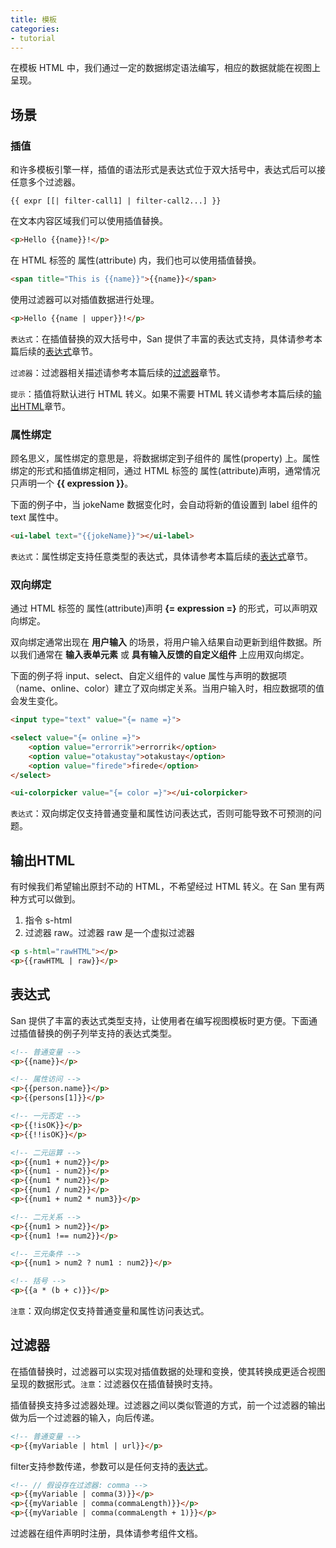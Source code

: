 ```yaml
---
title: 模板
categories:
- tutorial
---
```


在模板 HTML 中，我们通过一定的数据绑定语法编写，相应的数据就能在视图上呈现。


场景
-----

### 插值

和许多模板引擎一样，插值的语法形式是表达式位于双大括号中，表达式后可以接任意多个过滤器。

```
{{ expr [[| filter-call1] | filter-call2...] }}
```


在文本内容区域我们可以使用插值替换。

```html
<p>Hello {{name}}!</p>
```

在 HTML 标签的 属性(attribute) 内，我们也可以使用插值替换。

```html
<span title="This is {{name}}">{{name}}</span>
```

使用过滤器可以对插值数据进行处理。

```html
<p>Hello {{name | upper}}!</p>
```

`表达式`：在插值替换的双大括号中，San 提供了丰富的表达式支持，具体请参考本篇后续的[表达式](#表达式)章节。

`过滤器`：过滤器相关描述请参考本篇后续的[过滤器](#过滤器)章节。


`提示`：插值将默认进行 HTML 转义。如果不需要 HTML 转义请参考本篇后续的[输出HTML](#输出HTML)章节。


### 属性绑定


顾名思义，属性绑定的意思是，将数据绑定到子组件的 属性(property) 上。属性绑定的形式和插值绑定相同，通过 HTML 标签的 属性(attribute)声明，通常情况只声明一个 **{{ expression }}**。

下面的例子中，当 jokeName 数据变化时，会自动将新的值设置到 label 组件的 text 属性中。

```html
<ui-label text="{{jokeName}}"></ui-label>
```


`表达式`：属性绑定支持任意类型的表达式，具体请参考本篇后续的[表达式](#表达式)章节。




### 双向绑定


通过  HTML 标签的 属性(attribute)声明 **{= expression =}** 的形式，可以声明双向绑定。

双向绑定通常出现在 **用户输入** 的场景，将用户输入结果自动更新到组件数据。所以我们通常在 **输入表单元素** 或 **具有输入反馈的自定义组件** 上应用双向绑定。

下面的例子将 input、select、自定义组件的 value 属性与声明的数据项（name、online、color）建立了双向绑定关系。当用户输入时，相应数据项的值会发生变化。

```html
<input type="text" value="{= name =}">

<select value="{= online =}">
    <option value="errorrik">errorrik</option>
    <option value="otakustay">otakustay</option>
    <option value="firede">firede</option>
</select>

<ui-colorpicker value="{= color =}"></ui-colorpicker>
```

`表达式`：双向绑定仅支持普通变量和属性访问表达式，否则可能导致不可预测的问题。


输出HTML
------

有时候我们希望输出原封不动的 HTML，不希望经过 HTML 转义。在 San 里有两种方式可以做到。

1. 指令 s-html
2. 过滤器 raw。过滤器 raw 是一个虚拟过滤器

```html
<p s-html="rawHTML"></p>
<p>{{rawHTML | raw}}</p>
```


表达式
------

San 提供了丰富的表达式类型支持，让使用者在编写视图模板时更方便。下面通过插值替换的例子列举支持的表达式类型。

```html
<!-- 普通变量 -->
<p>{{name}}</p>

<!-- 属性访问 -->
<p>{{person.name}}</p>
<p>{{persons[1]}}</p>

<!-- 一元否定 -->
<p>{{!isOK}}</p>
<p>{{!!isOK}}</p>

<!-- 二元运算 -->
<p>{{num1 + num2}}</p>
<p>{{num1 - num2}}</p>
<p>{{num1 * num2}}</p>
<p>{{num1 / num2}}</p>
<p>{{num1 + num2 * num3}}</p>

<!-- 二元关系 -->
<p>{{num1 > num2}}</p>
<p>{{num1 !== num2}}</p>

<!-- 三元条件 -->
<p>{{num1 > num2 ? num1 : num2}}</p>

<!-- 括号 -->
<p>{{a * (b + c)}}</p>
```

`注意`：双向绑定仅支持普通变量和属性访问表达式。



过滤器
------

在插值替换时，过滤器可以实现对插值数据的处理和变换，使其转换成更适合视图呈现的数据形式。`注意`：过滤器仅在插值替换时支持。

插值替换支持多过滤器处理。过滤器之间以类似管道的方式，前一个过滤器的输出做为后一个过滤器的输入，向后传递。

```html
<!-- 普通变量 -->
<p>{{myVariable | html | url}}</p>
```

filter支持参数传递，参数可以是任何支持的[表达式](#表达式)。

```html
<!-- // 假设存在过滤器: comma -->
<p>{{myVariable | comma(3)}}</p>
<p>{{myVariable | comma(commaLength)}}</p>
<p>{{myVariable | comma(commaLength + 1)}}</p>
```

过滤器在组件声明时注册，具体请参考组件文档。

